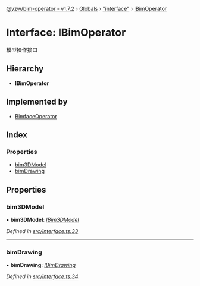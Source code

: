 [@yzw/bim-operator - v1.7.2](../README.md) › [Globals](../globals.md) › ["interface"](../modules/_interface_.md) › [IBimOperator](_interface_.ibimoperator.md)

# Interface: IBimOperator

模型操作接口

## Hierarchy

* **IBimOperator**

## Implemented by

* [BimfaceOperator](../classes/_providers_bimface_operator_.bimfaceoperator.md)

## Index

### Properties

* [bim3DModel](_interface_.ibimoperator.md#bim3dmodel)
* [bimDrawing](_interface_.ibimoperator.md#bimdrawing)

## Properties

###  bim3DModel

• **bim3DModel**: *[IBim3DModel](_interface_.ibim3dmodel.md)*

*Defined in [src/interface.ts:33](https://github.com/youkaisteve/bim-operator/blob/e2ba6fb/src/interface.ts#L33)*

___

###  bimDrawing

• **bimDrawing**: *[IBimDrawing](_interface_.ibimdrawing.md)*

*Defined in [src/interface.ts:34](https://github.com/youkaisteve/bim-operator/blob/e2ba6fb/src/interface.ts#L34)*
